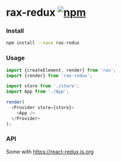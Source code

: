 # rax-redux [![npm](https://img.shields.io/npm/v/rax-redux.svg)](https://www.npmjs.com/package/rax-redux)


### Install

```sh
npm install --save rax-redux
```

### Usage

```js
import {createElement, render} from 'rax';
import {render} from 'rax-redux';

import store from './store';
import App from './App';

render(
  <Provider store={store}>
    <App />
  </Provider>
);
```

### API

Some with https://react-redux.js.org